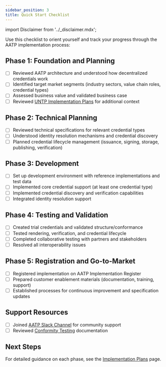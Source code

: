 ```yaml
---
sidebar_position: 3
title: Quick Start Checklist
---
```


import Disclaimer from '../\_disclaimer.mdx';

<Disclaimer />

Use this checklist to orient yourself and track your progress through the AATP implementation process:

## Phase 1: Foundation and Planning

- [ ] Reviewed AATP architecture and understood how decentralized credentials work
- [ ] Identified target market segments (industry sectors, value chain roles, credential types)
- [ ] Assessed business value and validated business case
- [ ] Reviewed [UNTP Implementation Plans](https://spec-untp-fbb45f.opensource.unicc.org/docs/tools-and-support/ImplementationPlans#for-software-vendors) for additional context

## Phase 2: Technical Planning

- [ ] Reviewed technical specifications for relevant credential types
- [ ] Understood identity resolution mechanisms and credential discovery
- [ ] Planned credential lifecycle management (issuance, signing, storage, publishing, verification)

## Phase 3: Development

- [ ] Set up development environment with reference implementations and test data
- [ ] Implemented core credential support (at least one credential type)
- [ ] Implemented credential discovery and verification capabilities
- [ ] Integrated identity resolution support

## Phase 4: Testing and Validation

- [ ] Created trial credentials and validated structure/conformance
- [ ] Tested rendering, verification, and credential lifecycle
- [ ] Completed collaborative testing with partners and stakeholders
- [ ] Resolved all interoperability issues

## Phase 5: Registration and Go-to-Market

- [ ] Registered implementation on AATP Implementation Register
- [ ] Prepared customer enablement materials (documentation, training, support)
- [ ] Established processes for continuous improvement and specification updates

## Support Resources

- [ ] Joined [AATP Slack Channel](../guidance/Support.md#community-support) for community support
- [ ] Reviewed [Conformity Testing](../guidance/ConformityTesting.md) documentation

## Next Steps

For detailed guidance on each phase, see the [Implementation Plans](ImplementationPlans.md) page.

